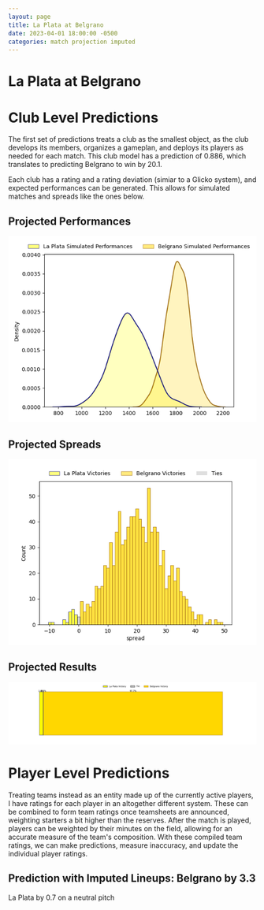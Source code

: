 ```yaml
---  
layout: page  
title: La Plata at Belgrano  
date: 2023-04-01 18:00:00 -0500  
categories: match projection imputed  
---
```

# La Plata at Belgrano

# Club Level Predictions


The first set of predictions treats a club as the smallest object, as the club develops its members, organizes a gameplan, and deploys its players as needed for each match. This club model has a prediction of 0.886, which translates to predicting Belgrano to win by 20.1.

Each club has a rating and a rating deviation (simiar to a Glicko system), and expected performances can be generated. This allows for simulated matches and spreads like the ones below.
## Projected Performances


![Projected Performances](plots/performances_2023-04-01-Belgrano-LaPlata.png)
## Projected Spreads


![Projected Spreads](plots/spreads_2023-04-01-Belgrano-LaPlata.png)
## Projected Results


![Projected Results](plots/resultbar_2023-04-01-Belgrano-LaPlata.png)
# Player Level Predictions


Treating teams instead as an entity made up of the currently active players, I have ratings for each player in an altogether different system. These can be combined to form team ratings once teamsheets are announced, weighting starters a bit higher than the reserves. After the match is played, players can be weighted by their minutes on the field, allowing for an accurate measure of the team's composition. With these compiled team ratings, we can make predictions, measure inaccuracy, and update the individual player ratings.
## Prediction with Imputed Lineups: Belgrano by 3.3


La Plata by 0.7 on a neutral pitch

